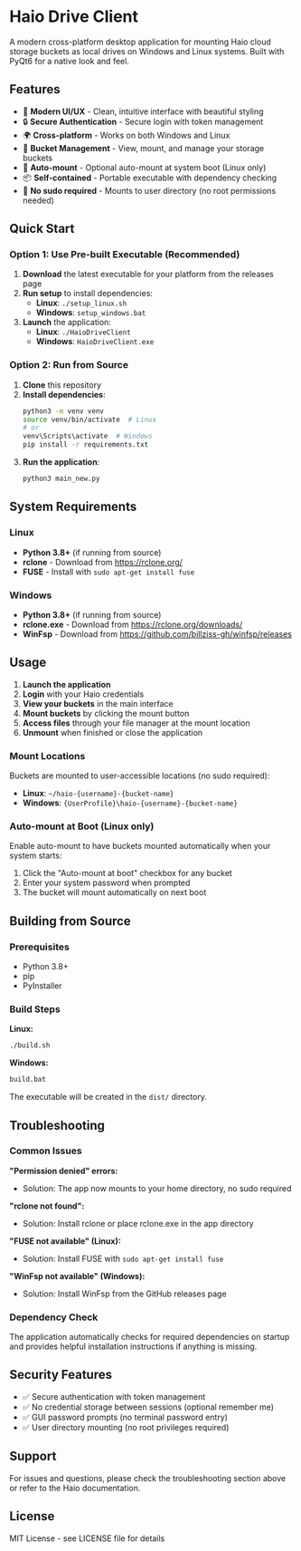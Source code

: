 # Haio Drive Client

A modern cross-platform desktop application for mounting Haio cloud storage buckets as local drives on Windows and Linux systems. Built with PyQt6 for a native look and feel.

## Features

- 🎨 **Modern UI/UX** - Clean, intuitive interface with beautiful styling
- 🔒 **Secure Authentication** - Secure login with token management
- 🌍 **Cross-platform** - Works on both Windows and Linux
- 📁 **Bucket Management** - View, mount, and manage your storage buckets
- 🔄 **Auto-mount** - Optional auto-mount at system boot (Linux only)
- 📦 **Self-contained** - Portable executable with dependency checking
- 💾 **No sudo required** - Mounts to user directory (no root permissions needed)

## Quick Start

### Option 1: Use Pre-built Executable (Recommended)

1. **Download** the latest executable for your platform from the releases page
2. **Run setup** to install dependencies:
   - **Linux**: `./setup_linux.sh`
   - **Windows**: `setup_windows.bat`
3. **Launch** the application:
   - **Linux**: `./HaioDriveClient`
   - **Windows**: `HaioDriveClient.exe`

### Option 2: Run from Source

1. **Clone** this repository
2. **Install dependencies**:
   ```bash
   python3 -m venv venv
   source venv/bin/activate  # Linux
   # or
   venv\Scripts\activate  # Windows
   pip install -r requirements.txt
   ```
3. **Run the application**:
   ```bash
   python3 main_new.py
   ```

## System Requirements

### Linux
- **Python 3.8+** (if running from source)
- **rclone** - Download from https://rclone.org/
- **FUSE** - Install with `sudo apt-get install fuse`

### Windows
- **Python 3.8+** (if running from source)
- **rclone.exe** - Download from https://rclone.org/downloads/
- **WinFsp** - Download from https://github.com/billziss-gh/winfsp/releases

## Usage

1. **Launch the application**
2. **Login** with your Haio credentials
3. **View your buckets** in the main interface
4. **Mount buckets** by clicking the mount button
5. **Access files** through your file manager at the mount location
6. **Unmount** when finished or close the application

### Mount Locations

Buckets are mounted to user-accessible locations (no sudo required):
- **Linux**: `~/haio-{username}-{bucket-name}`
- **Windows**: `{UserProfile}\haio-{username}-{bucket-name}`

### Auto-mount at Boot (Linux only)

Enable auto-mount to have buckets mounted automatically when your system starts:
1. Click the "Auto-mount at boot" checkbox for any bucket
2. Enter your system password when prompted
3. The bucket will mount automatically on next boot

## Building from Source

### Prerequisites
- Python 3.8+
- pip
- PyInstaller

### Build Steps

**Linux:**
```bash
./build.sh
```

**Windows:**
```bash
build.bat
```

The executable will be created in the `dist/` directory.

## Troubleshooting

### Common Issues

**"Permission denied" errors:**
- Solution: The app now mounts to your home directory, no sudo required

**"rclone not found":**
- Solution: Install rclone or place rclone.exe in the app directory

**"FUSE not available" (Linux):**
- Solution: Install FUSE with `sudo apt-get install fuse`

**"WinFsp not available" (Windows):**
- Solution: Install WinFsp from the GitHub releases page

### Dependency Check

The application automatically checks for required dependencies on startup and provides helpful installation instructions if anything is missing.

## Security Features

- ✅ Secure authentication with token management
- ✅ No credential storage between sessions (optional remember me)
- ✅ GUI password prompts (no terminal password entry)
- ✅ User directory mounting (no root privileges required)

## Support

For issues and questions, please check the troubleshooting section above or refer to the Haio documentation.

## License

MIT License - see LICENSE file for details
